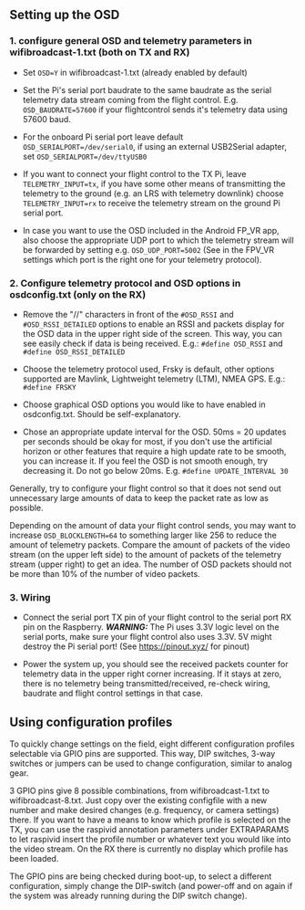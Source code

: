 ## Setting up the OSD


### 1. configure general OSD and telemetry parameters in wifibroadcast-1.txt (both on TX and RX)

- Set `OSD=Y` in wifibroadcast-1.txt (already enabled by default)

- Set the Pi's serial port baudrate to the same baudrate as the serial telemetry data stream coming from the flight control. E.g. `OSD_BAUDRATE=57600` if your flightcontrol sends it's telemetry data using 57600 baud.

- For the onboard Pi serial port leave default `OSD_SERIALPORT=/dev/serial0`, if using an external USB2Serial adapter, set `OSD_SERIALPORT=/dev/ttyUSB0`

- If you want to connect your flight control to the TX Pi, leave `TELEMETRY_INPUT=tx`, if you have some other means of transmitting the telemetry to the ground (e.g. an LRS with telemetry downlink) choose `TELEMETRY_INPUT=rx` to receive the telemetry stream on the ground Pi serial port.

- In case you want to use the OSD included in the Android FP_VR app, also choose the appropriate UDP port to which the telemetry stream will be forwarded by setting e.g. `OSD_UDP_PORT=5002` (See in the FPV_VR settings which port is the right one for your telemetry protocol).



### 2. Configure telemetry protocol and OSD options in osdconfig.txt (only on the RX)

- Remove the "//" characters in front of the `#OSD_RSSI` and `#OSD_RSSI_DETAILED` options to enable an RSSI and packets display for the OSD data in the upper right side of the screen. This way, you can see easily check if data is being received. E.g.: `#define OSD_RSSI` and `#define OSD_RSSI_DETAILED`

- Choose the telemetry protocol used, Frsky is default, other options supported are Mavlink, Lightweight telemetry (LTM), NMEA GPS. E.g.: `#define FRSKY`

- Choose graphical OSD options you would like to have enabled in osdconfig.txt. Should be self-explanatory.

- Chose an appropriate update interval for the OSD. 50ms = 20 updates per seconds should be okay for most, if you don't use the artificial horizon or other features that require a high update rate to be smooth, you can increase it. If you feel the OSD is not smooth enough, try decreasing it. Do not go below 20ms. E.g. `#define UPDATE_INTERVAL 30`

Generally, try to configure your flight control so that it does not send out unnecessary large amounts of data to keep the packet rate as low as possible.

Depending on the amount of data your flight control sends, you may want to increase `OSD_BLOCKLENGTH=64` to something larger like 256 to reduce the amount of telemetry packets. Compare the amount of packets of the video stream (on the upper left side) to the amount of packets of the telemetry stream (upper right) to get an idea. The number of OSD packets should not be more than 10% of the number of video packets.



### 3. Wiring
- Connect the serial port TX pin of your flight control to the serial port RX pin on the Raspberry. _**WARNING:**_ The Pi uses 3.3V logic level on the serial ports, make sure your flight control also uses 3.3V. 5V might destroy the Pi serial port! (See https://pinout.xyz/ for pinout)

- Power the system up, you should see the received packets counter for telemetry data in the upper right corner increasing. If it stays at zero, there is no telemetry being transmitted/received, re-check wiring, baudrate and flight control settings in that case.


## Using configuration profiles

To quickly change settings on the field, eight different configuration profiles selectable via GPIO pins are supported. This way, DIP switches, 3-way switches or jumpers can be used to change configuration, similar to analog gear.

3 GPIO pins give 8 possible combinations, from wifibroadcast-1.txt to wifibroadcast-8.txt. Just copy over the existing configfile with a new number and make desired changes (e.g. frequency, or camera settings) there. If you want to have a means to know which profile is selected on the TX, you can use the raspivid annotation parameters under EXTRAPARAMS to let raspivid insert the profile number or whatever text you would like into the video stream. On the RX there is currently no display which profile has been loaded.

The GPIO pins are being checked during boot-up, to select a different configuration, simply change the DIP-switch (and power-off and on again if the system was already running during the DIP switch change).